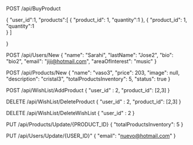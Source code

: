 

POST
/api/BuyProduct

{
    "user_id":1,
    "products":[
        {
            "product_id": 1,
            "quantity":1
        },
        {
            "product_id": 1,
            "quantity":1    
        }
    ]

}

POST
/api/Users/New
{
    "name": "Sarahi",
    "lastName": "Jose2",
    "bio": "bio2",
    "email": "jiji@hotmail.com",
    "areaOfInterest": "music"
}

POST
/api/Products/New
{
        "name": "vaso3",
        "price": 203,
        "image": null,
        "description": "cristal3",
        "totalProductsInventory": 5,
        "status": true
}

POST
/api/WishList/AddProduct
{
        "user_id" : 2,
        "product_id": [2,3]
}

DELETE
/api/WishList/DeleteProduct
{
        "user_id" : 2,
        "product_id": [2,3]
}

DELETE
/api/WishList/DeleteWishList
{
        "user_id" : 2
}

PUT
/api/Products/Update/{PRODUCT_ID}
{
        "totalProductsInventory": 5
}

PUT
/api/Users/Update/{USER_ID}"
{
        "email": "nuevo@hotmail.com"
}
